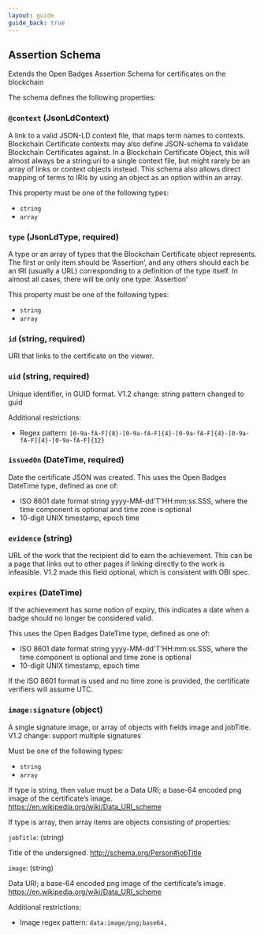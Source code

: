 ```yaml
---
layout: guide
guide_back: true
---
```


## Assertion Schema

Extends the Open Badges Assertion Schema for certificates on the blockchain

The schema defines the following properties:

### `@context` (JsonLdContext)

A link to a valid JSON-LD context file, that maps term names to contexts. Blockchain Certificate contexts may also define JSON-schema to validate Blockchain Certificates against. In a Blockchain Certificate Object, this will almost always be a string:uri to a single context file, but might rarely be an array of links or context objects instead. This schema also allows direct mapping of terms to IRIs by using an object as an option within an array.

This property must be one of the following types:

*   `string`
*   `array`

### `type` (JsonLdType, required)

A type or an array of types that the Blockchain Certificate object represents. The first or only item should be ‘Assertion’, and any others should each be an IRI (usually a URL) corresponding to a definition of the type itself. In almost all cases, there will be only one type: ‘Assertion’

This property must be one of the following types:

*   `string`
*   `array`

### `id` (string, required)

URI that links to the certificate on the viewer.

### `uid` (string, required)

Unique identifier, in GUID format. V1.2 change: string pattern changed to guid

Additional restrictions:

*   Regex pattern: `[0-9a-fA-F]{8}-[0-9a-fA-F]{4}-[0-9a-fA-F]{4}-[0-9a-fA-F]{4}-[0-9a-fA-F]{12}`

### `issuedOn` (DateTime, required)

Date the certificate JSON was created. This uses the Open Badges DateTime type, defined as one of:

* ISO 8601 date format string yyyy-MM-dd'T'HH:mm:ss.SSS, where the time component is optional and time zone is optional
* 10-digit UNIX timestamp, epoch time

### `evidence` (string)

URL of the work that the recipient did to earn the achievement. This can be a page that links out to other pages if linking directly to the work is infeasible. V1.2 made this field optional, which is consistent with OBI spec.

### `expires` (DateTime)

If the achievement has some notion of expiry, this indicates a date when a badge should no longer be considered valid.

This uses the Open Badges DateTime type, defined as one of:

* ISO 8601 date format string yyyy-MM-dd'T'HH:mm:ss.SSS, where the time component is optional and time zone is optional
* 10-digit UNIX timestamp, epoch time

If the ISO 8601 format is used and no time zone is provided, the certificate verifiers will assume UTC.

### `image:signature` (object)

A single signature image, or array of objects with fields image and jobTitle. V1.2 change: support multiple signatures

Must be one of the following types:

* `string`
* `array`

If type is string, then value must be a Data URI; a base-64 encoded png image of the certificate’s image. https://en.wikipedia.org/wiki/Data_URI_scheme

If type is array, then array items are objects consisting of properties:

`jobTitle`: (string)

Title of the undersigned. http://schema.org/Person#jobTitle

`image`: (string)

Data URI; a base-64 encoded png image of the certificate’s image. https://en.wikipedia.org/wiki/Data_URI_scheme


Additional restrictions:

*   Image regex pattern: `data:image/png;base64,`

